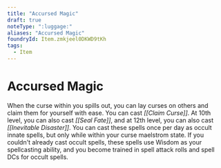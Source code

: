 ```yaml
---
title: "Accursed Magic"
draft: true
noteType: ":luggage:"
aliases: "Accursed Magic"
foundryId: Item.zmkjeel0DKWD9tKh
tags:
  - Item
---
```


# Accursed Magic

When the curse within you spills out, you can lay curses on others and claim them for yourself with ease. You can cast _[[Claim Curse]]_. At 10th level, you can also cast _[[Seal Fate]]_, and at 12th level, you can also cast _[[Inevitable Disaster]]_. You can cast these spells once per day as occult innate spells, but only while within your curse maelstrom state. If you couldn't already cast occult spells, these spells use Wisdom as your spellcasting ability, and you become trained in spell attack rolls and spell DCs for occult spells.
